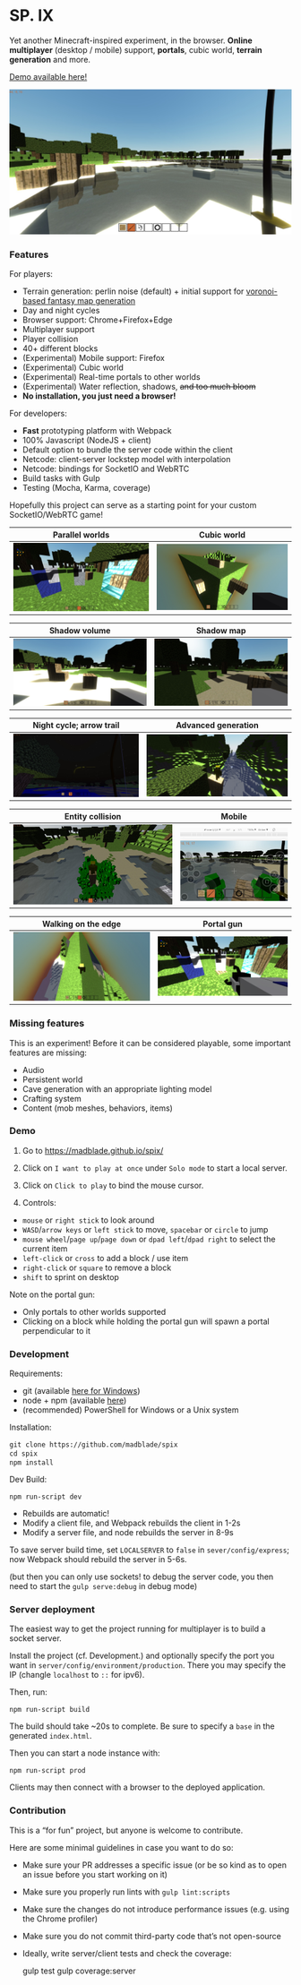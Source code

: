 # SP. IX

Yet another Minecraft-inspired experiment, in the browser.
**Online multiplayer** (desktop / mobile) support, **portals**,
cubic world, **terrain generation** and more.

[Demo available here!](https://madblade.github.io/spix/)

![Screen](https://raw.githubusercontent.com/madblade/spix/master/showcase/a.jpg)

### Features

For players:
- Terrain generation: perlin noise (default) + 
initial support for [voronoi-based fantasy map generation](https://github.com/mewo2/terrain)
- Day and night cycles
- Browser support: Chrome+Firefox+Edge
- Multiplayer support
- Player collision
- 40+ different blocks
- (Experimental) Mobile support: Firefox
- (Experimental) Cubic world
- (Experimental) Real-time portals to other worlds
- (Experimental) Water reflection, shadows, ~~and too much bloom~~
- **No installation, you just need a browser!**

For developers:
- **Fast** prototyping platform with Webpack
- 100% Javascript (NodeJS + client)
- Default option to bundle the server code within the client
- Netcode: client-server lockstep model with interpolation
- Netcode: bindings for SocketIO and WebRTC
- Build tasks with Gulp
- Testing (Mocha, Karma, coverage)

Hopefully this project can serve as a starting point for 
your custom SocketIO/WebRTC game!

Parallel worlds            | Cubic world   
:-------------------------:|:-------------------------:
![](https://raw.githubusercontent.com/madblade/spix/master/showcase/h.jpg) | ![](https://raw.githubusercontent.com/madblade/spix/master/showcase/c.jpg)

Shadow volume             | Shadow map   
:-------------------------:|:-------------------------:
![](https://raw.githubusercontent.com/madblade/spix/master/showcase/e.jpg) | ![](https://raw.githubusercontent.com/madblade/spix/master/showcase/f.jpg)

Night cycle; arrow trail   | Advanced generation    
:-------------------------:|:-------------------------:
![](https://raw.githubusercontent.com/madblade/spix/master/showcase/b.jpg) | ![](https://raw.githubusercontent.com/madblade/spix/master/showcase/i.jpg)

Entity collision           | Mobile   
:-------------------------:|:-------------------------:
![](https://raw.githubusercontent.com/madblade/spix/master/showcase/l.jpg) | ![](https://raw.githubusercontent.com/madblade/spix/master/showcase/m.jpg)

Walking on the edge        | Portal gun    
:-------------------------:|:-------------------------:
![](https://raw.githubusercontent.com/madblade/spix/master/showcase/d.jpg) | ![](https://raw.githubusercontent.com/madblade/spix/master/showcase/j.jpg)

### Missing features

This is an experiment!
Before it can be considered playable, 
some important features are missing:

- Audio
- Persistent world
- Cave generation with an appropriate lighting model
- Crafting system
- Content (mob meshes, behaviors, items)

### Demo

1. Go to https://madblade.github.io/spix/

2. Click on `I want to play at once` under `Solo mode` to start a local server.

3. Click on `Click to play` to bind the mouse cursor.

4. Controls:

- `mouse` or `right stick` to look around
- `WASD`/`arrow keys` or `left stick` to move, `spacebar` or `circle` to jump
- `mouse wheel`/`page up`/`page down` or `dpad left`/`dpad right` to select the current item
- `left-click` or `cross` to add a block / use item
- `right-click` or `square` to remove a block
- `shift` to sprint on desktop

Note on the portal gun:

- Only portals to other worlds supported
- Clicking on a block while holding the portal gun 
will spawn a portal perpendicular to it

### Development

Requirements:
- git (available [here for Windows](https://git-scm.com/download/win)) 
- node + npm (available [here](https://nodejs.org/en/download/))
- (recommended) PowerShell for Windows or a Unix system

Installation:

    git clone https://github.com/madblade/spix
    cd spix
    npm install

Dev Build:

    npm run-script dev
    
- Rebuilds are automatic!
- Modify a client file, and Webpack rebuilds the client in 1-2s
- Modify a server file, and node rebuilds the server in 8-9s

To save server build time, set `LOCALSERVER` to `false` 
in `sever/config/express`;
now Webpack should rebuild the server in 5-6s.

(but then you can only use sockets! to debug the server code, 
you then need to start the `gulp serve:debug` in debug mode)

### Server deployment

The easiest way to get the project running for multiplayer 
is to build a socket server.

Install the project (cf. Development.) and
optionally specify the port you 
want in `server/config/environment/production`.
There you may specify the IP (changle `localhost` to `::` for ipv6).

Then, run:

    npm run-script build

The build should take ~20s to complete.
Be sure to specify a `base` in the generated `index.html`.

Then you can start a node instance with:

    npm run-script prod

Clients may then connect with a browser to the deployed application.

### Contribution

This is a “for fun” project, but anyone is welcome to contribute.

Here are some minimal guidelines in case you want to do so:

- Make sure your PR addresses a specific issue
(or be so kind as to open an issue before you start working on it)
- Make sure you properly run lints with `gulp lint:scripts`
- Make sure the changes do not introduce performance issues
(e.g. using the Chrome profiler)
- Make sure you do not commit third-party code
that’s not open-source
- Ideally, write server/client tests and check the coverage:


    gulp test
    gulp coverage:server


